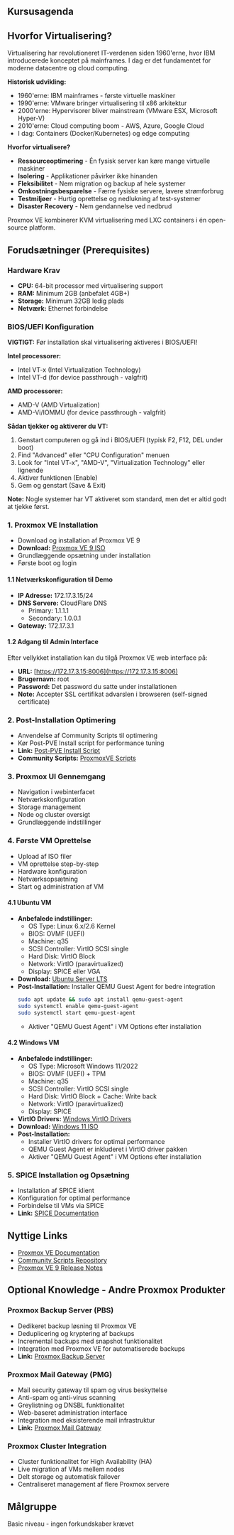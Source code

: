 ## Kursusagenda

## Hvorfor Virtualisering?

Virtualisering har revolutioneret IT-verdenen siden 1960'erne, hvor IBM introducerede konceptet på mainframes. 
I dag er det fundamentet for moderne datacentre og cloud computing.

**Historisk udvikling:**
- 1960'erne: IBM mainframes - første virtuelle maskiner
- 1990'erne: VMware bringer virtualisering til x86 arkitektur
- 2000'erne: Hypervisorer bliver mainstream (VMware ESX, Microsoft Hyper-V)
- 2010'erne: Cloud computing boom - AWS, Azure, Google Cloud
- I dag: Containers (Docker/Kubernetes) og edge computing

**Hvorfor virtualisere?**
- **Ressourceoptimering** - Én fysisk server kan køre mange virtuelle maskiner
- **Isolering** - Applikationer påvirker ikke hinanden
- **Fleksibilitet** - Nem migration og backup af hele systemer
- **Omkostningsbesparelse** - Færre fysiske servere, lavere strømforbrug
- **Testmiljøer** - Hurtig oprettelse og nedlukning af test-systemer
- **Disaster Recovery** - Nem gendannelse ved nedbrud

Proxmox VE kombinerer KVM virtualisering med LXC containers i én open-source platform.

## Forudsætninger (Prerequisites)

### Hardware Krav
- **CPU:** 64-bit processor med virtualisering support
- **RAM:** Minimum 2GB (anbefalet 4GB+)
- **Storage:** Minimum 32GB ledig plads
- **Netværk:** Ethernet forbindelse

### BIOS/UEFI Konfiguration
**VIGTIGT:** Før installation skal virtualisering aktiveres i BIOS/UEFI!

**Intel processorer:**
- Intel VT-x (Intel Virtualization Technology)
- Intel VT-d (for device passthrough - valgfrit)

**AMD processorer:**
- AMD-V (AMD Virtualization)
- AMD-Vi/IOMMU (for device passthrough - valgfrit)

**Sådan tjekker og aktiverer du VT:**
1. Genstart computeren og gå ind i BIOS/UEFI (typisk F2, F12, DEL under boot)
2. Find "Advanced" eller "CPU Configuration" menuen
3. Look for "Intel VT-x", "AMD-V", "Virtualization Technology" eller lignende
4. Aktiver funktionen (Enable)
5. Gem og genstart (Save & Exit)

**Note:** Nogle systemer har VT aktiveret som standard, men det er altid godt at tjekke først.

### 1. Proxmox VE Installation
- Download og installation af Proxmox VE 9
- **Download:** [Proxmox VE 9 ISO](https://www.proxmox.com/en/downloads/proxmox-virtual-environment)
- Grundlæggende opsætning under installation
- Første boot og login

#### 1.1 Netværkskonfiguration til Demo
- **IP Adresse:** 172.17.3.15/24
- **DNS Servere:** CloudFlare DNS
  - Primary: 1.1.1.1
  - Secondary: 1.0.0.1
- **Gateway:** 172.17.3.1

#### 1.2 Adgang til Admin Interface
Efter vellykket installation kan du tilgå Proxmox VE web interface på:
- **URL:** [https://172.17.3.15:8006](https://172.17.3.15:8006)
- **Brugernavn:** root
- **Password:** Det password du satte under installationen
- **Note:** Accepter SSL certifikat advarslen i browseren (self-signed certificate)

### 2. Post-Installation Optimering
- Anvendelse af Community Scripts til optimering
- Kør Post-PVE Install script for performance tuning
- **Link:** [Post-PVE Install Script](https://community-scripts.github.io/ProxmoxVE/scripts?id=post-pve-install)
- **Community Scripts:** [ProxmoxVE Scripts](https://community-scripts.github.io/ProxmoxVE/)

### 3. Proxmox UI Gennemgang
- Navigation i webinterfacet
- Netværkskonfiguration
- Storage management
- Node og cluster oversigt
- Grundlæggende indstillinger

### 4. Første VM Oprettelse
- Upload af ISO filer
- VM oprettelse step-by-step
- Hardware konfiguration
- Netværksopsætning
- Start og administration af VM

#### 4.1 Ubuntu VM
- **Anbefalede indstillinger:**
  - OS Type: Linux 6.x/2.6 Kernel
  - BIOS: OVMF (UEFI)
  - Machine: q35
  - SCSI Controller: VirtIO SCSI single
  - Hard Disk: VirtIO Block
  - Network: VirtIO (paravirtualized)
  - Display: SPICE eller VGA
- **Download:** [Ubuntu Server LTS](https://ubuntu.com/download/server)
- **Post-Installation:** Installer QEMU Guest Agent for bedre integration
  ```bash
  sudo apt update && sudo apt install qemu-guest-agent
  sudo systemctl enable qemu-guest-agent
  sudo systemctl start qemu-guest-agent
  ```
  - Aktiver "QEMU Guest Agent" i VM Options efter installation

#### 4.2 Windows VM
- **Anbefalede indstillinger:**
  - OS Type: Microsoft Windows 11/2022
  - BIOS: OVMF (UEFI) + TPM
  - Machine: q35
  - SCSI Controller: VirtIO SCSI single
  - Hard Disk: VirtIO Block + Cache: Write back
  - Network: VirtIO (paravirtualized)
  - Display: SPICE
- **VirtIO Drivers:** [Windows VirtIO Drivers](https://pve.proxmox.com/wiki/Windows_VirtIO_Drivers)
- **Download:** [Windows 11 ISO](https://www.microsoft.com/software-download/windows11)
- **Post-Installation:** 
  - Installer VirtIO drivers for optimal performance
  - QEMU Guest Agent er inkluderet i VirtIO driver pakken
  - Aktiver "QEMU Guest Agent" i VM Options efter installation

### 5. SPICE Installation og Opsætning
- Installation af SPICE klient
- Konfiguration for optimal performance
- Forbindelse til VMs via SPICE
- **Link:** [SPICE Documentation](https://pve.proxmox.com/wiki/SPICE)

## Nyttige Links
- [Proxmox VE Documentation](https://pve.proxmox.com/pve-docs/)
- [Community Scripts Repository](https://community-scripts.github.io/ProxmoxVE/)
- [Proxmox VE 9 Release Notes](https://pve.proxmox.com/wiki/Roadmap#Proxmox_VE_9.x)

## Optional Knowledge - Andre Proxmox Produkter

### Proxmox Backup Server (PBS)
- Dedikeret backup løsning til Proxmox VE
- Deduplicering og kryptering af backups
- Incremental backups med snapshot funktionalitet
- Integration med Proxmox VE for automatiserede backups
- **Link:** [Proxmox Backup Server](https://www.proxmox.com/en/proxmox-backup-server)

### Proxmox Mail Gateway (PMG)
- Mail security gateway til spam og virus beskyttelse
- Anti-spam og anti-virus scanning
- Greylistning og DNSBL funktionalitet
- Web-baseret administration interface
- Integration med eksisterende mail infrastruktur
- **Link:** [Proxmox Mail Gateway](https://www.proxmox.com/en/proxmox-mail-gateway)

### Proxmox Cluster Integration
- Cluster funktionalitet for High Availability (HA)
- Live migration af VMs mellem nodes
- Delt storage og automatisk failover
- Centraliseret management af flere Proxmox servere

## Målgruppe
Basic niveau - ingen forkundskaber krævet